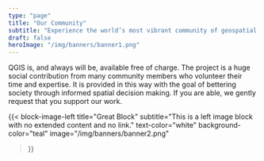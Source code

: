 ```yaml
---
type: "page"
title: "Our Community"
subtitle: "Experience the world’s most vibrant community of geospatial experts and enthusiasts"
draft: false
heroImage: "/img/banners/banner1.png"
---
```


QGIS is, and always will be, available free of charge. The project is a huge social contribution from many community members who volunteer their time and expertise. It is provided in this way with the goal of bettering society through informed spatial decision making. If you are able, we gently request that you support our work.

{{< block-image-left
    title="Great Block"
    subtitle="This is a left image block with no extended content and no link."
    text-color="white"
    background-color="teal"
    image="/img/banners/banner2.png"
>}}
